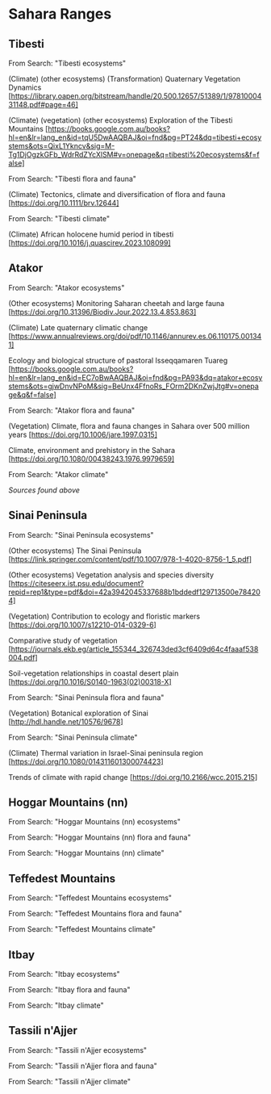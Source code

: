 # Sahara Ranges

## Tibesti

From Search: "Tibesti ecosystems"

(Climate) (other ecosystems) (Transformation) Quaternary Vegetation Dynamics
[https://library.oapen.org/bitstream/handle/20.500.12657/51389/1/9781000431148.pdf#page=46]

(Climate) (vegetation) (other ecosystems) Exploration of the Tibesti Mountains
[https://books.google.com.au/books?hl=en&lr=lang_en&id=tqU5DwAAQBAJ&oi=fnd&pg=PT24&dq=tibesti+ecosystems&ots=QixL1Ykncv&sig=M-Tg1DjOgzkGFb_WdrRdZYcXlSM#v=onepage&q=tibesti%20ecosystems&f=false]

From Search: "Tibesti flora and fauna"

(Climate) Tectonics, climate and diversification of flora and fauna
[https://doi.org/10.1111/brv.12644]

From Search: "Tibesti climate"

(Climate) African holocene humid period in tibesti
[https://doi.org/10.1016/j.quascirev.2023.108099]

## Atakor

From Search: "Atakor ecosystems"

(Other ecosystems) Monitoring Saharan cheetah and large fauna
[https://doi.org/10.31396/Biodiv.Jour.2022.13.4.853.863]

(Climate) Late quaternary climatic change
[https://www.annualreviews.org/doi/pdf/10.1146/annurev.es.06.110175.001341]

Ecology and biological structure of pastoral Isseqqamaren Tuareg
[https://books.google.com.au/books?hl=en&lr=lang_en&id=EC7oBwAAQBAJ&oi=fnd&pg=PA93&dq=atakor+ecosystems&ots=gjwDnvNPoM&sig=BeUnx4FfnoRs_FOrm2DKnZwjJtg#v=onepage&q&f=false]

From Search: "Atakor flora and fauna"

(Vegetation) Climate, flora and fauna changes in Sahara over 500 million years
[https://doi.org/10.1006/jare.1997.0315]

Climate, environment and prehistory in the Sahara
[https://doi.org/10.1080/00438243.1976.9979659]

From Search: "Atakor climate"

*Sources found above*

## Sinai Peninsula

From Search: "Sinai Peninsula ecosystems"

(Other ecosystems) The Sinai Peninsula
[https://link.springer.com/content/pdf/10.1007/978-1-4020-8756-1_5.pdf]

(Other ecosystems) Vegetation analysis and species diversity
[https://citeseerx.ist.psu.edu/document?repid=rep1&type=pdf&doi=42a3942045337688b1bddedf129713500e784204]

(Vegetation) Contribution to ecology and floristic markers
[https://doi.org/10.1007/s12210-014-0329-6]

Comparative study of vegetation
[https://journals.ekb.eg/article_155344_326743ded3cf6409d64c4faaaf538004.pdf]

Soil-vegetation relationships in coastal desert plain
[https://doi.org/10.1016/S0140-1963(02)00318-X]

From Search: "Sinai Peninsula flora and fauna"

(Vegetation) Botanical exploration of Sinai
[http://hdl.handle.net/10576/9678]

From Search: "Sinai Peninsula climate"

(Climate) Thermal variation in Israel-Sinai peninsula region
[https://doi.org/10.1080/014311601300074423]

Trends of climate with rapid change
[https://doi.org/10.2166/wcc.2015.215]

## Hoggar Mountains (nn)

From Search: "Hoggar Mountains (nn) ecosystems"



From Search: "Hoggar Mountains (nn) flora and fauna"



From Search: "Hoggar Mountains (nn) climate"


## Teffedest Mountains

From Search: "Teffedest Mountains ecosystems"



From Search: "Teffedest Mountains flora and fauna"



From Search: "Teffedest Mountains climate"


## Itbay

From Search: "Itbay ecosystems"



From Search: "Itbay flora and fauna"



From Search: "Itbay climate"


## Tassili n'Ajjer

From Search: "Tassili n'Ajjer ecosystems"



From Search: "Tassili n'Ajjer flora and fauna"



From Search: "Tassili n'Ajjer climate"
